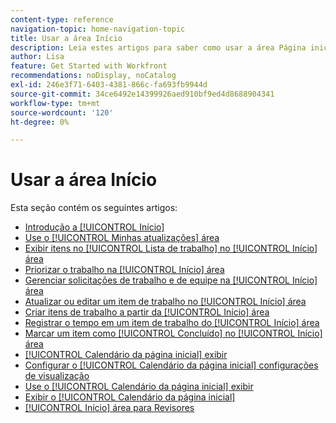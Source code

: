 ```yaml
---
content-type: reference
navigation-topic: home-navigation-topic
title: Usar a área Início
description: Leia estes artigos para saber como usar a área Página inicial no Adobe Workfront.
author: Lisa
feature: Get Started with Workfront
recommendations: noDisplay, noCatalog
exl-id: 246e3f71-6403-4381-866c-fa693fb9944d
source-git-commit: 34ce6492e14399926aed910bf9ed4d8688904341
workflow-type: tm+mt
source-wordcount: '120'
ht-degree: 0%

---
```


# Usar a área Início

Esta seção contém os seguintes artigos:

* [Introdução a [!UICONTROL Início]](../../../workfront-basics/using-home/using-the-home-area/get-started-with-home.md)
* [Use o [!UICONTROL Minhas atualizações] área](../../../workfront-basics/using-home/using-the-home-area/my-updates-area.md)
* [Exibir itens no [!UICONTROL Lista de trabalho] no [!UICONTROL Início] área](../../../workfront-basics/using-home/using-the-home-area/display-items-in-home-work-list.md)
* [Priorizar o trabalho na [!UICONTROL Início] área](../../../workfront-basics/using-home/using-the-home-area/prioritize-work-in-home.md)
* [Gerenciar solicitações de trabalho e de equipe na [!UICONTROL Início] área](../../../workfront-basics/using-home/using-the-home-area/manage-work-and-team-requests-home.md)
* [Atualizar ou editar um item de trabalho no [!UICONTROL Início] área](../../../workfront-basics/using-home/using-the-home-area/update-and-edit-work-item-home.md)
* [Criar itens de trabalho a partir da [!UICONTROL Início] área](../../../workfront-basics/using-home/using-the-home-area/create-work-items-in-home.md)
* [Registrar o tempo em um item de trabalho do [!UICONTROL Início] área](../../../workfront-basics/using-home/using-the-home-area/log-time-on-work-item-in-home.md)
* [Marcar um item como [!UICONTROL Concluído] no [!UICONTROL Início] área](../../../workfront-basics/using-home/using-the-home-area/mark-item-done-in-home.md)
* [[!UICONTROL Calendário da página inicial] exibir](../../../workfront-basics/using-home/using-the-home-area/home-calendar-view.md)
* [Configurar o [!UICONTROL Calendário da página inicial] configurações de visualização](../../../workfront-basics/using-home/using-the-home-area/configure-home-calendar-view.md)
* [Use o [!UICONTROL Calendário da página inicial] exibir](../../../workfront-basics/using-home/using-the-home-area/use-home-calendar-view.md)
* [Exibir o [!UICONTROL Calendário da página inicial]](../../../workfront-basics/using-home/using-the-home-area/view-home-calendar.md)
* [[!UICONTROL Início] área para Revisores](../../../workfront-basics/using-home/using-the-home-area/home-for-reviewers.md)

